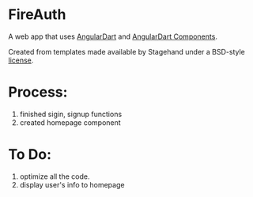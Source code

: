 # FireAuth

A web app that uses [AngularDart](https://webdev.dartlang.org/angular) and
[AngularDart Components](https://webdev.dartlang.org/components).

Created from templates made available by Stagehand under a BSD-style
[license](https://github.com/dart-lang/stagehand/blob/master/LICENSE).


# Process:
1. finished sigin, signup functions
2. created homepage component


# To Do:
1. optimize all the code.
2. display user's info to homepage
